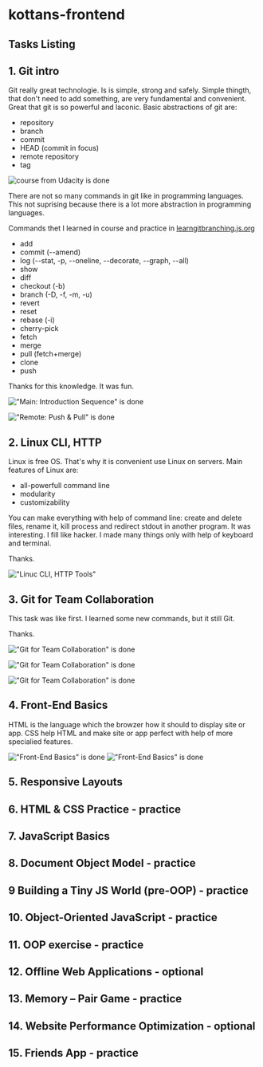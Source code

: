# kottans-frontend

## Tasks Listing

## 1. Git intro

  Git really great technologie. Is is simple, strong and safely. Simple thingth, that don't need to add something, are very fundamental and convenient.
  Great that git is so powerful and laconic. Basic abstractions of git are:
  - repository
  - branch
  - commit
  - HEAD (commit in focus)
  - remote repository
  - tag
  
![course from Udacity is done](/git_and_github/1-mini.png "course from Udacity is done")

 There are not so many commands in git like in programming languages. This not suprising because there is a lot more abstraction in programming languages.
 
 Commands thet I learned in course and practice in [learngitbranching.js.org](https://learngitbranching.js.org/?locale=ru_RU "Great App")
 
  - add
  - commit (--amend)
  - log (--stat, -p, --oneline, --decorate, --graph, --all)
  - show
  - diff
  - checkout (-b)
  - branch (-D, -f, -m, -u)
  - revert
  - reset
  - rebase (-i)
  - cherry-pick
  - fetch
  - merge
  - pull (fetch+merge)
  - clone
  - push
  
Thanks for this knowledge.  It was fun.

!["Main: Introduction Sequence" is done](/git_and_github/2-mini.png "'Main: Introduction Sequence' is done")

!["Remote: Push & Pull" is done](/git_and_github/3-mini.png "'Remote: Push & Pull' is done")
  
## 2. Linux CLI, HTTP

Linux is free OS. That's why it is convenient use Linux on servers. Main features of Linux are:
  - all-powerfull command line
  - modularity
  - customizability
  
You can make everything with help of command line: create and delete files, rename it, kill process and redirect stdout in another program.
It was interesting. I fill like hacker. I made many things only with help of keyboard and terminal.

Thanks.

!["Linuc CLI, HTTP Tools"](/task_linux_cli/1-3.png "'Linuc CLI, HTTP Tools' is done")

   
## 3. Git for Team Collaboration

  This task was like first. I learned some new commands, but it still Git.
  
  Thanks.
  
  !["Git for Team Collaboration" is done](/task_git_collaboration/git-collaboration-mini.png "'Git for Team Collaboration' is done")
  
  !["Git for Team Collaboration" is done](/task_git_collaboration/2-mini.png "'Git for Team Collaboration' is done")

  !["Git for Team Collaboration" is done](/task_git_collaboration/3-mini.png "'Git for Team Collaboration' is done")
  
## 4. Front-End Basics
  HTML is the language which the browzer how it should to display site or app. CSS help HTML and make site or app perfect with help of more specialied features.
  
  !["Front-End Basics" is done](task_html_css_intro/11.png "'Front-End Basics' is done")
  !["Front-End Basics" is done](task_html_css_intro/12.png "'Front-End Basics' is done")
  
## 5. Responsive Layouts
## 6. HTML & CSS Practice - practice
## 7. JavaScript Basics
## 8. Document Object Model - practice
## 9 Building a Tiny JS World (pre-OOP) - practice
## 10. Object-Oriented JavaScript - practice
## 11. OOP exercise - practice
## 12. Offline Web Applications - optional
## 13. Memory – Pair Game - practice
## 14. Website Performance Optimization - optional
## 15. Friends App - practice
